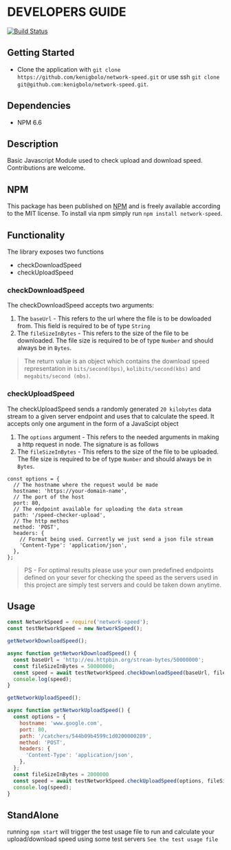 # DEVELOPERS GUIDE

[![Build Status](https://travis-ci.org/kenigbolo/network-speed.png)](https://travis-ci.org/kenigbolo/network-speed)

## Getting Started

- Clone the application with
  `git clone https://github.com/kenigbolo/network-speed.git` or use ssh
  `git clone git@github.com:kenigbolo/network-speed.git`.

## Dependencies

- NPM 6.6

## Description

Basic Javascript Module used to check upload and download speed. Contributions
are welcome.

## NPM

This package has been published on
[NPM](https://www.npmjs.com/package/network-speed) and is freely available
according to the MIT license. To install via npm simply run
`npm install network-speed`.

## Functionality

The library exposes two functions

* checkDownloadSpeed
* checkUploadSpeed

### checkDownloadSpeed

The checkDownloadSpeed accepts two arguments:

1. The `baseUrl` - This refers to the url where the file is to be dowloaded from. This field is required to be of type `String`
2. The `fileSizeInBytes` - This refers to the size of the file to be downloaded. The file size is required to be of type `Number` and should always be in `Bytes`.

> The return value is an object which contains the download speed representation in `bits/second(bps)`, `kolibits/second(kbs)` and `megabits/second (mbs)`.

### checkUploadSpeed

The checkUploadSpeed sends a randomly generated `20 kilobytes` data stream to a given server endpoint and uses that to calculate the speed. It accepts only one argument in the form of a JavaScipt object

1. The `options` argument - This refers to the needed arguments in making a http request in node. The signature is as follows
2. The `fileSizeInBytes` - This refers to the size of the file to be uploaded. The file size is required to be of type `Number` and should always be in `Bytes`.

```
const options = {
  // The hostname where the request would be made
  hostname: 'https://your-domain-name',
  // The port of the host
  port: 80,
  // The endpoint available for uploading the data stream
  path: '/speed-checker-upload',
  // The http methos
  method: 'POST',
  headers: {
    // Format being used. Currently we just send a json file stream
    'Content-Type': 'application/json',
  },
};
```

> PS - For optimal results please use your own predefined endpoints defined on your sever for checking the speed as the servers used in this project are simply test servers and could be taken down anytime.

## Usage

```javascript
const NetworkSpeed = require('network-speed');
const testNetworkSpeed = new NetworkSpeed();

getNetworkDownloadSpeed();

async function getNetworkDownloadSpeed() {
  const baseUrl = 'http://eu.httpbin.org/stream-bytes/50000000';
  const fileSizeInBytes = 50000000;
  const speed = await testNetworkSpeed.checkDownloadSpeed(baseUrl, fileSizeInBytes);
  console.log(speed);
}

getNetworkUploadSpeed();

async function getNetworkUploadSpeed() {
  const options = {
    hostname: 'www.google.com',
    port: 80,
    path: '/catchers/544b09b4599c1d0200000289',
    method: 'POST',
    headers: {
      'Content-Type': 'application/json',
    },
  };
  const fileSizeInBytes = 2000000
  const speed = await testNetworkSpeed.checkUploadSpeed(options, fileSizeInBytes);
  console.log(speed);
}
```

## StandAlone

running `npm start` will trigger the test usage file to run and calculate your
upload/download speed using some test servers `See the test usage file`
